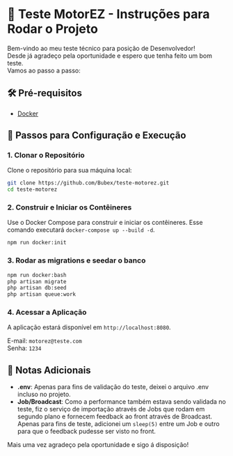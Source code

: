 
# 📸 Teste MotorEZ - Instruções para Rodar o Projeto

Bem-vindo ao meu teste técnico para posição de Desenvolvedor!\
Desde já agradeço pela oportunidade e espero que tenha feito um bom teste.\
Vamos ao passo a passo:

## 🛠 Pré-requisitos

- [Docker](https://www.docker.com/get-started)

## 🚀 Passos para Configuração e Execução

### 1. Clonar o Repositório

Clone o repositório para sua máquina local:

```bash
git clone https://github.com/Bubex/teste-motorez.git
cd teste-motorez
```

### 2. Construir e Iniciar os Contêineres

Use o Docker Compose para construir e iniciar os contêineres. Esse comando executará ```docker-compose up --build -d```.

```bash
npm run docker:init
```

### 3. Rodar as migrations e seedar o banco

```bash
npm run docker:bash
php artisan migrate
php artisan db:seed
php artisan queue:work
```

### 4. Acessar a Aplicação

A aplicação estará disponível em `http://localhost:8080`.

E-mail: ```motorez@teste.com```\
Senha: ```1234```

## 📝 Notas Adicionais

- **.env**: Apenas para fins de validação do teste, deixei o arquivo .env incluso no projeto.
- **Job/Broadcast**: Como a performance também estava sendo validada no teste, fiz o serviço de importação através de Jobs que rodam em segundo plano e fornecem feedback ao front através de Broadcast. Apenas para fins de teste, adicionei um ```sleep(5)``` entre um Job e outro para que o feedback pudesse ser visto no front.

Mais uma vez agradeço pela oportunidade e sigo á disposição!
